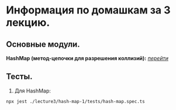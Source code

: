 # Информация по домашкам за 3 лекцию.

## Основные модули.

**HashMap (метод-цепочки для разрешения коллизий):** [_перейти_](./hash-map-1/modules/hash-map.ts)

## Тесты.

1. Для HashMap:

```
npx jest ./lecture3/hash-map-1/tests/hash-map.spec.ts
```
